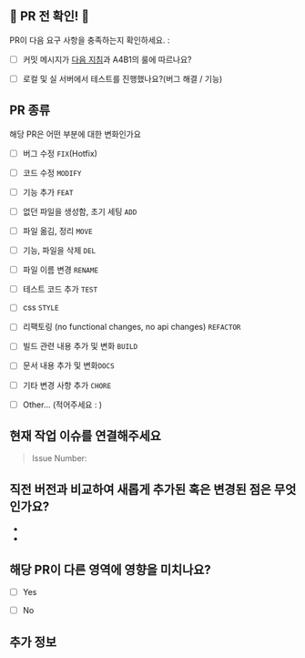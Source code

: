 ## 📝 PR 전 확인! 📝
PR이 다음 요구 사항을 충족하는지 확인하세요. :

- [ ] 커밋 메시지가 [다음 지침](https://github.com/angular/angular/blob/main/CONTRIBUTING.md#commit)과 A4B1의 룰에 따르나요? 
- [ ] 로컬 및 실 서버에서 테스트를 진행했나요?(버그 해결 / 기능)


## PR 종류
해당 PR은 어떤 부분에 대한 변화인가요

<!-- Please check the one that applies to this PR using "x". -->

- [ ] 버그 수정 `FIX`(Hotfix)
- [ ] 코드 수정 `MODIFY`
- [ ] 기능 추가 `FEAT`
- [ ] 없던 파일을 생성함, 초기 세팅 `ADD`
- [ ] 파일 옮김, 정리 `MOVE`
- [ ] 기능, 파일을 삭제 `DEL`
- [ ] 파일 이름 변경 `RENAME`
- [ ] 테스트 코드 추가 `TEST`
- [ ] css `STYLE`
- [ ] 리팩토링 (no functional changes, no api changes) `REFACTOR`
- [ ] 빌드 관련 내용 추가 및 변화 `BUILD`
- [ ] 문서 내용 추가 및 변화`DOCS`
- [ ] 기타 변경 사항 추가 `CHORE`
- [ ] Other... (적어주세요 : ) 


## 현재 작업 이슈를 연결해주세요
<!-- 수정하려는 현재 동작을 설명하거나 관련 문제에 대한 링크를 제공하십시오. -->
> Issue Number: 


## 직전 버전과 비교하여 새롭게 추가된 혹은 변경된 점은 무엇인가요?
-
-


## 해당 PR이 다른 영역에 영향을 미치나요?

- [ ] Yes
- [ ] No


<!-- "Yes"를 선택한 경우, 어떤 영향을 끼치는지, 발생 위치 Path를 설명해주세요. -->


## 추가 정보